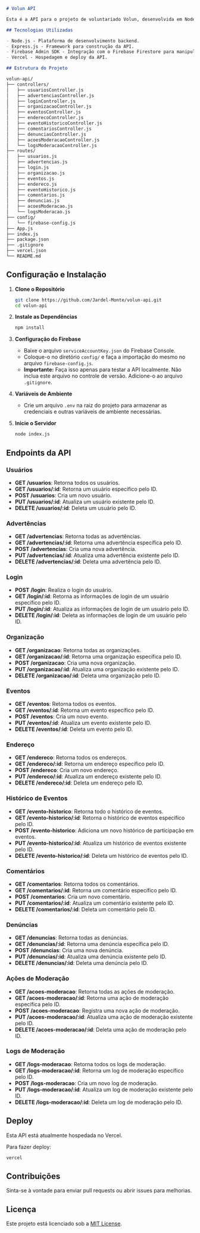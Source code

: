 ```markdown
# Volun API

Esta é a API para o projeto de voluntariado Volun, desenvolvida em Node.js e utilizando Firebase Firestore como banco de dados.

## Tecnologias Utilizadas

- Node.js - Plataforma de desenvolvimento backend.
- Express.js - Framework para construção da API.
- Firebase Admin SDK - Integração com o Firebase Firestore para manipulação de dados.
- Vercel - Hospedagem e deploy da API.

## Estrutura do Projeto

volun-api/
├── controllers/
│   ├── usuariosController.js
│   ├── advertenciasController.js
│   ├── loginController.js
│   ├── organizacaoController.js
│   ├── eventosController.js
│   ├── enderecoController.js
│   ├── eventoHistoricoController.js
│   ├── comentariosController.js
│   ├── denunciasController.js
│   ├── acoesModeracaoController.js
│   └── logsModeracaoController.js
├── routes/
│   ├── usuarios.js
│   ├── advertencias.js
│   ├── login.js
│   ├── organizacao.js
│   ├── eventos.js
│   ├── endereco.js
│   ├── eventoHistorico.js
│   ├── comentarios.js
│   ├── denuncias.js
│   ├── acoesModeracao.js
│   └── logsModeracao.js
├── config/
│   └── firebase-config.js
├── App.js
├── index.js
├── package.json
├── .gitignore
├── vercel.json
└── README.md
```

## Configuração e Instalação

1. **Clone o Repositório**
   ```bash
   git clone https://github.com/Jardel-Monte/volun-api.git
   cd volun-api
   ```

2. **Instale as Dependências**
   ```bash
   npm install
   ```

3. **Configuração do Firebase**
   - Baixe o arquivo `serviceAccountKey.json` do Firebase Console.
   - Coloque-o no diretório `config/` e faça a importação do mesmo no arquivo `firebase-config.js`.
   - **Importante:** Faça isso apenas para testar a API localmente. Não inclua este arquivo no controle de versão. Adicione-o ao arquivo `.gitignore`.

4. **Variáveis de Ambiente**
   - Crie um arquivo `.env` na raiz do projeto para armazenar as credenciais e outras variáveis de ambiente necessárias.

5. **Inicie o Servidor**
   ```bash
   node index.js
   ```

## Endpoints da API

### **Usuários**
- **GET /usuarios**: Retorna todos os usuários.
- **GET /usuarios/:id**: Retorna um usuário específico pelo ID.
- **POST /usuarios**: Cria um novo usuário.
- **PUT /usuarios/:id**: Atualiza um usuário existente pelo ID.
- **DELETE /usuarios/:id**: Deleta um usuário pelo ID.

### **Advertências**
- **GET /advertencias**: Retorna todas as advertências.
- **GET /advertencias/:id**: Retorna uma advertência específica pelo ID.
- **POST /advertencias**: Cria uma nova advertência.
- **PUT /advertencias/:id**: Atualiza uma advertência existente pelo ID.
- **DELETE /advertencias/:id**: Deleta uma advertência pelo ID.

### **Login**
- **POST /login**: Realiza o login do usuário.
- **GET /login/:id**: Retorna as informações de login de um usuário específico pelo ID.
- **PUT /login/:id**: Atualiza as informações de login de um usuário pelo ID.
- **DELETE /login/:id**: Deleta as informações de login de um usuário pelo ID.

### **Organização**
- **GET /organizacao**: Retorna todas as organizações.
- **GET /organizacao/:id**: Retorna uma organização específica pelo ID.
- **POST /organizacao**: Cria uma nova organização.
- **PUT /organizacao/:id**: Atualiza uma organização existente pelo ID.
- **DELETE /organizacao/:id**: Deleta uma organização pelo ID.

### **Eventos**
- **GET /eventos**: Retorna todos os eventos.
- **GET /eventos/:id**: Retorna um evento específico pelo ID.
- **POST /eventos**: Cria um novo evento.
- **PUT /eventos/:id**: Atualiza um evento existente pelo ID.
- **DELETE /eventos/:id**: Deleta um evento pelo ID.

### **Endereço**
- **GET /endereco**: Retorna todos os endereços.
- **GET /endereco/:id**: Retorna um endereço específico pelo ID.
- **POST /endereco**: Cria um novo endereço.
- **PUT /endereco/:id**: Atualiza um endereço existente pelo ID.
- **DELETE /endereco/:id**: Deleta um endereço pelo ID.

### **Histórico de Eventos**
- **GET /evento-historico**: Retorna todo o histórico de eventos.
- **GET /evento-historico/:id**: Retorna o histórico de eventos específico pelo ID.
- **POST /evento-historico**: Adiciona um novo histórico de participação em eventos.
- **PUT /evento-historico/:id**: Atualiza um histórico de eventos existente pelo ID.
- **DELETE /evento-historico/:id**: Deleta um histórico de eventos pelo ID.

### **Comentários**
- **GET /comentarios**: Retorna todos os comentários.
- **GET /comentarios/:id**: Retorna um comentário específico pelo ID.
- **POST /comentarios**: Cria um novo comentário.
- **PUT /comentarios/:id**: Atualiza um comentário existente pelo ID.
- **DELETE /comentarios/:id**: Deleta um comentário pelo ID.

### **Denúncias**
- **GET /denuncias**: Retorna todas as denúncias.
- **GET /denuncias/:id**: Retorna uma denúncia específica pelo ID.
- **POST /denuncias**: Cria uma nova denúncia.
- **PUT /denuncias/:id**: Atualiza uma denúncia existente pelo ID.
- **DELETE /denuncias/:id**: Deleta uma denúncia pelo ID.

### **Ações de Moderação**
- **GET /acoes-moderacao**: Retorna todas as ações de moderação.
- **GET /acoes-moderacao/:id**: Retorna uma ação de moderação específica pelo ID.
- **POST /acoes-moderacao**: Registra uma nova ação de moderação.
- **PUT /acoes-moderacao/:id**: Atualiza uma ação de moderação existente pelo ID.
- **DELETE /acoes-moderacao/:id**: Deleta uma ação de moderação pelo ID.

### **Logs de Moderação**
- **GET /logs-moderacao**: Retorna todos os logs de moderação.
- **GET /logs-moderacao/:id**: Retorna um log de moderação específico pelo ID.
- **POST /logs-moderacao**: Cria um novo log de moderação.
- **PUT /logs-moderacao/:id**: Atualiza um log de moderação existente pelo ID.
- **DELETE /logs-moderacao/:id**: Deleta um log de moderação pelo ID.

## Deploy

Esta API está atualmente hospedada no Vercel.

Para fazer deploy:
   ```bash
   vercel
   ```

## Contribuições

Sinta-se à vontade para enviar pull requests ou abrir issues para melhorias.

## Licença

Este projeto está licenciado sob a [MIT License](LICENSE).
